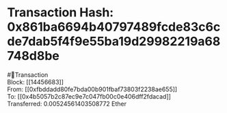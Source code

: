 
Transaction Hash: 0x861ba6694b40797489fcde83c6cde7dab5f4f9e55ba19d29982219a68748d8be
====================================================================================
  
#💸Transaction  
Block: [[14456683]]  
From: [[0xfbddadd80fe7bda00b901fbaf73803f2238ae655]]  
To: [[0x4b5057b2c87ec9e7c047fb00c0e406dff2fdacad]]  
Transferred: 0.00524561403508772 Ether